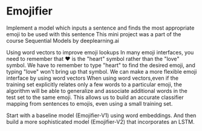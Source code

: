 # Emojifier
Implement a model which inputs a sentence and finds the most appropriate emoji to be used with this sentence 
This mini project was a part of the course Sequential Models by deeplearning.ai

Using word vectors to improve emoji lookups
In many emoji interfaces, you need to remember that ❤️ is the "heart" symbol rather than the "love" symbol.
We have to remember to type "heart" to find the desired emoji, and typing "love" won't bring up that symbol.
We can make a more flexible emoji interface by using word vectors
When using word vectors,even if the training set explicitly relates only a few words to a particular emoji, the algorithm will be able to generalize and associate additional words in the test set to the same emoji.
This allows us to build an accurate classifier mapping from sentences to emojis, even using a small training set.

Start with a baseline model (Emojifier-V1) using word embeddings.
And then build a more sophisticated model (Emojifier-V2) that incorporates an LSTM. 
